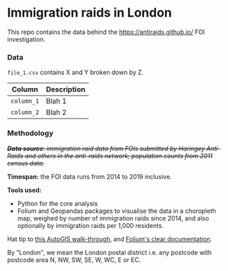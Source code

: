 # Immigration raids in London

This repo contains the data behind the https://antiraids.github.io/ FOI investigation.

### Data

`file_1.csv` contains X and Y broken down by Z.

Column | Description
-------|---------------
`column_1` |	Blah 1
`column_2` |	Blah 2

### Methodology

~~_**Data source**: immigration raid data from FOIs submitted by Haringey Anti-Raids and others in the anti-raids network; population counts from 2011 census data._~~

**Timespan:** the FOI data runs from 2014 to 2019 inclusive.

**Tools used:**

- Python for the core analysis
- Folium and Geopandas packages to visualise the data in a choropleth map, weighed by number of immigration raids since 2014, and also optionally by immigration raids per 1,000 residents.

Hat tip to [this AutoGIS walk-through](https://automating-gis-processes.github.io/2016/Lesson5-interactive-map-folium.html), and [Folium's clear documentation](https://python-visualization.github.io/folium/quickstart.html#Choropleth-maps).

By "London", we mean the London postal district i.e. any postcode with postcode area N, NW, SW, SE, W, WC, E or EC.